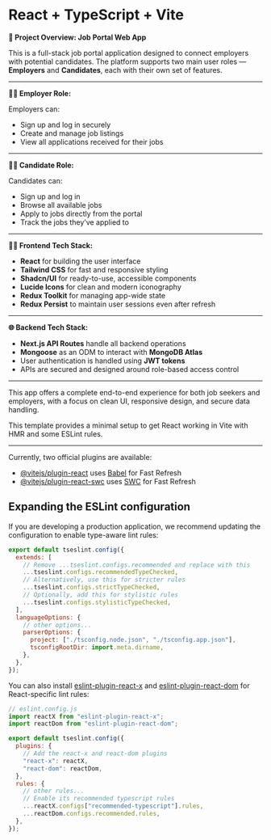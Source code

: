 # React + TypeScript + Vite

**🎯 Project Overview: Job Portal Web App**

This is a full-stack job portal application designed to connect employers with potential candidates. The platform supports two main user roles — **Employers** and **Candidates**, each with their own set of features.

---

**👨‍💼 Employer Role:**

Employers can:

- Sign up and log in securely
- Create and manage job listings
- View all applications received for their jobs

---

**🧑‍💼 Candidate Role:**

Candidates can:

- Sign up and log in
- Browse all available jobs
- Apply to jobs directly from the portal
- Track the jobs they’ve applied to

---

**🧑‍💻 Frontend Tech Stack:**

- **React** for building the user interface
- **Tailwind CSS** for fast and responsive styling
- **Shadcn/UI** for ready-to-use, accessible components
- **Lucide Icons** for clean and modern iconography
- **Redux Toolkit** for managing app-wide state
- **Redux Persist** to maintain user sessions even after refresh

---

**🌐 Backend Tech Stack:**

- **Next.js API Routes** handle all backend operations
- **Mongoose** as an ODM to interact with **MongoDB Atlas**
- User authentication is handled using **JWT tokens**
- APIs are secured and designed around role-based access control

---

This app offers a complete end-to-end experience for both job seekers and employers, with a focus on clean UI, responsive design, and secure data handling.

This template provides a minimal setup to get React working in Vite with HMR and some ESLint rules.

---

Currently, two official plugins are available:

- [@vitejs/plugin-react](https://github.com/vitejs/vite-plugin-react/blob/main/packages/plugin-react/README.md) uses [Babel](https://babeljs.io/) for Fast Refresh
- [@vitejs/plugin-react-swc](https://github.com/vitejs/vite-plugin-react-swc) uses [SWC](https://swc.rs/) for Fast Refresh

## Expanding the ESLint configuration

If you are developing a production application, we recommend updating the configuration to enable type-aware lint rules:

```js
export default tseslint.config({
  extends: [
    // Remove ...tseslint.configs.recommended and replace with this
    ...tseslint.configs.recommendedTypeChecked,
    // Alternatively, use this for stricter rules
    ...tseslint.configs.strictTypeChecked,
    // Optionally, add this for stylistic rules
    ...tseslint.configs.stylisticTypeChecked,
  ],
  languageOptions: {
    // other options...
    parserOptions: {
      project: ["./tsconfig.node.json", "./tsconfig.app.json"],
      tsconfigRootDir: import.meta.dirname,
    },
  },
});
```

You can also install [eslint-plugin-react-x](https://github.com/Rel1cx/eslint-react/tree/main/packages/plugins/eslint-plugin-react-x) and [eslint-plugin-react-dom](https://github.com/Rel1cx/eslint-react/tree/main/packages/plugins/eslint-plugin-react-dom) for React-specific lint rules:

```js
// eslint.config.js
import reactX from "eslint-plugin-react-x";
import reactDom from "eslint-plugin-react-dom";

export default tseslint.config({
  plugins: {
    // Add the react-x and react-dom plugins
    "react-x": reactX,
    "react-dom": reactDom,
  },
  rules: {
    // other rules...
    // Enable its recommended typescript rules
    ...reactX.configs["recommended-typescript"].rules,
    ...reactDom.configs.recommended.rules,
  },
});
```
